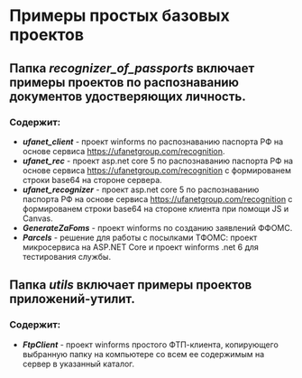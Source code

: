 # Примеры простых базовых проектов

## Папка ***recognizer_of_passports*** включает примеры проектов по распознаванию документов удостверяющих личность. 
### Содержит:
* ***ufanet_client*** - проект winforms по распознаванию паспорта РФ на основе сервиса https://ufanetgroup.com/recognition.
* ***ufanet_rec*** - проект asp.net core 5 по распознаванию паспорта РФ на основе сервиса https://ufanetgroup.com/recognition с формированем строки base64 на стороне сервера.
* ***ufanet_recognizer*** - проект asp.net core 5 по распознаванию паспорта РФ на основе сервиса https://ufanetgroup.com/recognition с формированем строки base64 на стороне клиента при помощи JS и Canvas.
* ***GenerateZaFoms*** - проект winforms по созданию заявлений ФФОМС.
* ***Parcels*** - решение для работы с посылками ТФОМС: проект микросервиса на ASP.NET Core и проект winforms .net 6 для тестирования службы.

## Папка ***utils*** включает примеры проектов приложений-утилит.
### Содержит:
* ***FtpClient*** - проект winforms простого ФТП-клиента, копирующего выбранную папку на компьютере со всем ее содержимым на сервер в указанный каталог.
